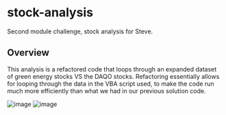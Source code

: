 # stock-analysis
Second module challenge, stock analysis for Steve.

## Overview

This analysis is a refactored code that loops through an expanded dataset of green energy stocks VS the DAQO stocks. Refactoring essentially allows for looping through the data in the VBA script used, to make the code run much more efficiently than what we had in our previous solution code. 

![image](https://user-images.githubusercontent.com/107447038/198917780-acc2fed1-90c7-487d-9399-197e3bc696a0.png)
![image](https://user-images.githubusercontent.com/107447038/198917810-1bef2cb1-d6fa-44d1-adde-0f767079b7ea.png)

